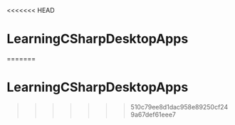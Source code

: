 <<<<<<< HEAD
# LearningCSharpDesktopApps
=======
# LearningCSharpDesktopApps
>>>>>>> 510c79ee8d1dac958e89250cf249a67def61eee7
